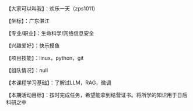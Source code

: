 【大家可以叫我】：欢乐一天（zps1011）

【坐标】：广东湛江

【专业/职业】：生命科学/网络信息安全

【兴趣爱好】：快乐摸鱼

【项目技能】：linux，python，git

【组队情况】：null

【本课程学习基础】：了解过LLM，RAG，微调

【本期活动目标】：按时完成任务，希望能拿到结营证书。将所学的知识用于日后科研之中
